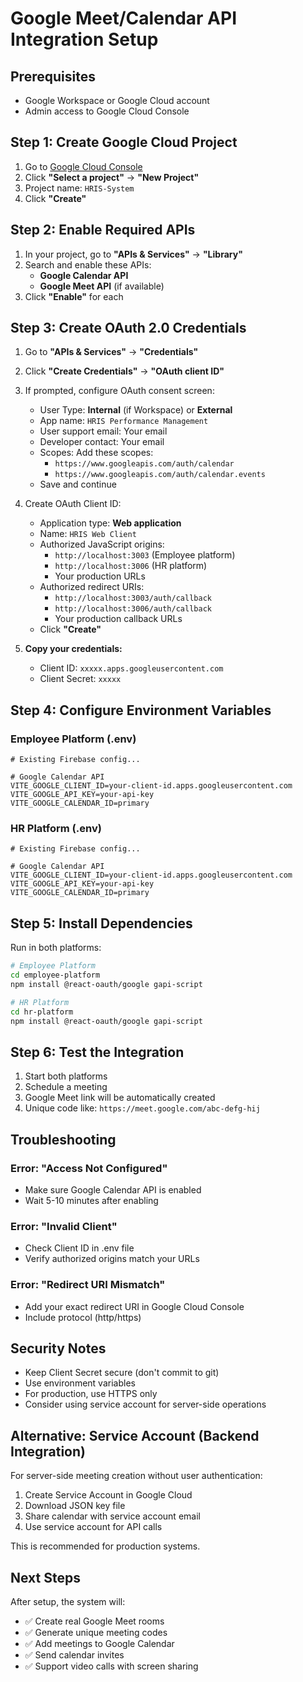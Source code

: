 # Google Meet/Calendar API Integration Setup

## Prerequisites
- Google Workspace or Google Cloud account
- Admin access to Google Cloud Console

## Step 1: Create Google Cloud Project

1. Go to [Google Cloud Console](https://console.cloud.google.com/)
2. Click **"Select a project"** → **"New Project"**
3. Project name: `HRIS-System`
4. Click **"Create"**

## Step 2: Enable Required APIs

1. In your project, go to **"APIs & Services"** → **"Library"**
2. Search and enable these APIs:
   - **Google Calendar API**
   - **Google Meet API** (if available)
3. Click **"Enable"** for each

## Step 3: Create OAuth 2.0 Credentials

1. Go to **"APIs & Services"** → **"Credentials"**
2. Click **"Create Credentials"** → **"OAuth client ID"**
3. If prompted, configure OAuth consent screen:
   - User Type: **Internal** (if Workspace) or **External**
   - App name: `HRIS Performance Management`
   - User support email: Your email
   - Developer contact: Your email
   - Scopes: Add these scopes:
     - `https://www.googleapis.com/auth/calendar`
     - `https://www.googleapis.com/auth/calendar.events`
   - Save and continue

4. Create OAuth Client ID:
   - Application type: **Web application**
   - Name: `HRIS Web Client`
   - Authorized JavaScript origins:
     - `http://localhost:3003` (Employee platform)
     - `http://localhost:3006` (HR platform)
     - Your production URLs
   - Authorized redirect URIs:
     - `http://localhost:3003/auth/callback`
     - `http://localhost:3006/auth/callback`
     - Your production callback URLs
   - Click **"Create"**

5. **Copy your credentials:**
   - Client ID: `xxxxx.apps.googleusercontent.com`
   - Client Secret: `xxxxx`

## Step 4: Configure Environment Variables

### Employee Platform (.env)
```env
# Existing Firebase config...

# Google Calendar API
VITE_GOOGLE_CLIENT_ID=your-client-id.apps.googleusercontent.com
VITE_GOOGLE_API_KEY=your-api-key
VITE_GOOGLE_CALENDAR_ID=primary
```

### HR Platform (.env)
```env
# Existing Firebase config...

# Google Calendar API
VITE_GOOGLE_CLIENT_ID=your-client-id.apps.googleusercontent.com
VITE_GOOGLE_API_KEY=your-api-key
VITE_GOOGLE_CALENDAR_ID=primary
```

## Step 5: Install Dependencies

Run in both platforms:

```bash
# Employee Platform
cd employee-platform
npm install @react-oauth/google gapi-script

# HR Platform
cd hr-platform
npm install @react-oauth/google gapi-script
```

## Step 6: Test the Integration

1. Start both platforms
2. Schedule a meeting
3. Google Meet link will be automatically created
4. Unique code like: `https://meet.google.com/abc-defg-hij`

## Troubleshooting

### Error: "Access Not Configured"
- Make sure Google Calendar API is enabled
- Wait 5-10 minutes after enabling

### Error: "Invalid Client"
- Check Client ID in .env file
- Verify authorized origins match your URLs

### Error: "Redirect URI Mismatch"
- Add your exact redirect URI in Google Cloud Console
- Include protocol (http/https)

## Security Notes

- Keep Client Secret secure (don't commit to git)
- Use environment variables
- For production, use HTTPS only
- Consider using service account for server-side operations

## Alternative: Service Account (Backend Integration)

For server-side meeting creation without user authentication:

1. Create Service Account in Google Cloud
2. Download JSON key file
3. Share calendar with service account email
4. Use service account for API calls

This is recommended for production systems.

## Next Steps

After setup, the system will:
- ✅ Create real Google Meet rooms
- ✅ Generate unique meeting codes
- ✅ Add meetings to Google Calendar
- ✅ Send calendar invites
- ✅ Support video calls with screen sharing


